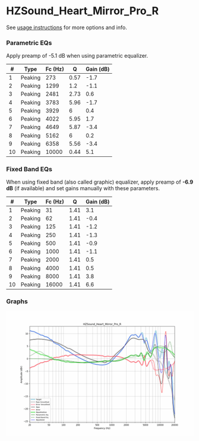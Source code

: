 # HZSound_Heart_Mirror_Pro_R
See [usage instructions](https://github.com/jaakkopasanen/AutoEq#usage) for more options and info.

### Parametric EQs
Apply preamp of -5.1 dB when using parametric equalizer.

|   # | Type    |   Fc (Hz) |    Q |   Gain (dB) |
|-----|---------|-----------|------|-------------|
|   1 | Peaking |       273 | 0.57 |        -1.7 |
|   2 | Peaking |      1299 | 1.2  |        -1.1 |
|   3 | Peaking |      2481 | 2.73 |         0.6 |
|   4 | Peaking |      3783 | 5.96 |        -1.7 |
|   5 | Peaking |      3929 | 6    |         0.4 |
|   6 | Peaking |      4022 | 5.95 |         1.7 |
|   7 | Peaking |      4649 | 5.87 |        -3.4 |
|   8 | Peaking |      5162 | 6    |         0.2 |
|   9 | Peaking |      6358 | 5.56 |        -3.4 |
|  10 | Peaking |     10000 | 0.44 |         5.1 |

### Fixed Band EQs
When using fixed band (also called graphic) equalizer, apply preamp of **-6.9 dB** (if available) and set gains manually with these parameters.

|   # | Type    |   Fc (Hz) |    Q |   Gain (dB) |
|-----|---------|-----------|------|-------------|
|   1 | Peaking |        31 | 1.41 |         3.1 |
|   2 | Peaking |        62 | 1.41 |        -0.4 |
|   3 | Peaking |       125 | 1.41 |        -1.2 |
|   4 | Peaking |       250 | 1.41 |        -1.3 |
|   5 | Peaking |       500 | 1.41 |        -0.9 |
|   6 | Peaking |      1000 | 1.41 |        -1.1 |
|   7 | Peaking |      2000 | 1.41 |         0.5 |
|   8 | Peaking |      4000 | 1.41 |         0.5 |
|   9 | Peaking |      8000 | 1.41 |         3.8 |
|  10 | Peaking |     16000 | 1.41 |         6.6 |

### Graphs
![](./HZSound_Heart_Mirror_Pro_R.png)
